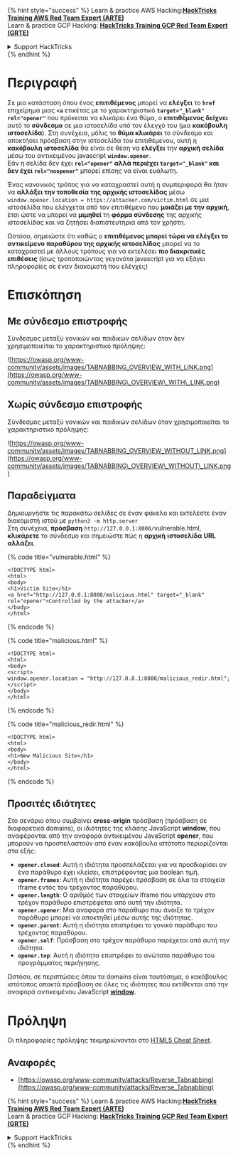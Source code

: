 {% hint style="success" %}
Learn & practice AWS Hacking:<img src="/.gitbook/assets/arte.png" alt="" data-size="line">[**HackTricks Training AWS Red Team Expert (ARTE)**](https://training.hacktricks.xyz/courses/arte)<img src="/.gitbook/assets/arte.png" alt="" data-size="line">\
Learn & practice GCP Hacking: <img src="/.gitbook/assets/grte.png" alt="" data-size="line">[**HackTricks Training GCP Red Team Expert (GRTE)**<img src="/.gitbook/assets/grte.png" alt="" data-size="line">](https://training.hacktricks.xyz/courses/grte)

<details>

<summary>Support HackTricks</summary>

* Check the [**subscription plans**](https://github.com/sponsors/carlospolop)!
* **Join the** 💬 [**Discord group**](https://discord.gg/hRep4RUj7f) or the [**telegram group**](https://t.me/peass) or **follow** us on **Twitter** 🐦 [**@hacktricks\_live**](https://twitter.com/hacktricks\_live)**.**
* **Share hacking tricks by submitting PRs to the** [**HackTricks**](https://github.com/carlospolop/hacktricks) and [**HackTricks Cloud**](https://github.com/carlospolop/hacktricks-cloud) github repos.

</details>
{% endhint %}


# Περιγραφή

Σε μια κατάσταση όπου ένας **επιτιθέμενος** μπορεί να **ελέγξει** το **`href`** επιχείρημα μιας **`<a`** ετικέτας με το χαρακτηριστικό **`target="_blank" rel="opener"`** που πρόκειται να κλικάρει ένα θύμα, ο **επιτιθέμενος** **δείχνει** αυτό το **σύνδεσμο** σε μια ιστοσελίδα υπό τον έλεγχό του (μια **κακόβουλη** **ιστοσελίδα**). Στη συνέχεια, μόλις το **θύμα κλικάρει** το σύνδεσμο και αποκτήσει πρόσβαση στην ιστοσελίδα του επιτιθέμενου, αυτή η **κακόβουλη** **ιστοσελίδα** θα είναι σε θέση να **ελέγξει** την **αρχική** **σελίδα** μέσω του αντικειμένου javascript **`window.opener`**.\
Εάν η σελίδα δεν έχει **`rel="opener"` αλλά περιέχει `target="_blank"` και δεν έχει `rel="noopener"`** μπορεί επίσης να είναι ευάλωτη.

Ένας κανονικός τρόπος για να καταχραστεί αυτή η συμπεριφορά θα ήταν να **αλλάξει την τοποθεσία της αρχικής ιστοσελίδας** μέσω `window.opener.location = https://attacker.com/victim.html` σε μια ιστοσελίδα που ελέγχεται από τον επιτιθέμενο που **μοιάζει με την αρχική**, έτσι ώστε να μπορεί να **μιμηθεί** τη **φόρμα σύνδεσης** της αρχικής ιστοσελίδας και να ζητήσει διαπιστευτήρια από τον χρήστη.

Ωστόσο, σημειώστε ότι καθώς ο **επιτιθέμενος μπορεί τώρα να ελέγξει το αντικείμενο παραθύρου της αρχικής ιστοσελίδας** μπορεί να το καταχραστεί με άλλους τρόπους για να εκτελέσει **πιο διακριτικές επιθέσεις** (ίσως τροποποιώντας γεγονότα javascript για να εξάγει πληροφορίες σε έναν διακομιστή που ελέγχει;)

# Επισκόπηση

## Με σύνδεσμο επιστροφής

Σύνδεσμος μεταξύ γονικών και παιδικών σελίδων όταν δεν χρησιμοποιείται το χαρακτηριστικό πρόληψης:

![https://owasp.org/www-community/assets/images/TABNABBING_OVERVIEW_WITH_LINK.png](https://owasp.org/www-community/assets/images/TABNABBING\_OVERVIEW\_WITH\_LINK.png)

## Χωρίς σύνδεσμο επιστροφής

Σύνδεσμος μεταξύ γονικών και παιδικών σελίδων όταν χρησιμοποιείται το χαρακτηριστικό πρόληψης:

![https://owasp.org/www-community/assets/images/TABNABBING_OVERVIEW_WITHOUT_LINK.png](https://owasp.org/www-community/assets/images/TABNABBING\_OVERVIEW\_WITHOUT\_LINK.png)

## Παραδείγματα <a href="#examples" id="examples"></a>

Δημιουργήστε τις παρακάτω σελίδες σε έναν φάκελο και εκτελέστε έναν διακομιστή ιστού με `python3 -m http.server`\
Στη συνέχεια, **πρόσβαση** `http://127.0.0.1:8000/`vulnerable.html, **κλικάρετε** το σύνδεσμο και σημειώστε πώς η **αρχική** **ιστοσελίδα** **URL** **αλλάζει**.

{% code title="vulnerable.html" %}
```markup
<!DOCTYPE html>
<html>
<body>
<h1>Victim Site</h1>
<a href="http://127.0.0.1:8000/malicious.html" target="_blank" rel="opener">Controlled by the attacker</a>
</body>
</html>
```
{% endcode %}

{% code title="malicious.html" %}
```markup
<!DOCTYPE html>
<html>
<body>
<script>
window.opener.location = "http://127.0.0.1:8000/malicious_redir.html";
</script>
</body>
</html>
```
{% endcode %}

{% code title="malicious_redir.html" %}
```markup
<!DOCTYPE html>
<html>
<body>
<h1>New Malicious Site</h1>
</body>
</html>
```
{% endcode %}

## Προσιτές ιδιότητες <a href="#accessible-properties" id="accessible-properties"></a>

Στο σενάριο όπου συμβαίνει **cross-origin** πρόσβαση (πρόσβαση σε διαφορετικά domains), οι ιδιότητες της κλάσης JavaScript **window**, που αναφέρονται από την αναφορά αντικειμένου JavaScript **opener**, που μπορούν να προσπελαστούν από έναν κακόβουλο ιστότοπο περιορίζονται στα εξής:

- **`opener.closed`**: Αυτή η ιδιότητα προσπελάζεται για να προσδιορίσει αν ένα παράθυρο έχει κλείσει, επιστρέφοντας μια boolean τιμή.
- **`opener.frames`**: Αυτή η ιδιότητα παρέχει πρόσβαση σε όλα τα στοιχεία iframe εντός του τρέχοντος παραθύρου.
- **`opener.length`**: Ο αριθμός των στοιχείων iframe που υπάρχουν στο τρέχον παράθυρο επιστρέφεται από αυτή την ιδιότητα.
- **`opener.opener`**: Μια αναφορά στο παράθυρο που άνοιξε το τρέχον παράθυρο μπορεί να αποκτηθεί μέσω αυτής της ιδιότητας.
- **`opener.parent`**: Αυτή η ιδιότητα επιστρέφει το γονικό παράθυρο του τρέχοντος παραθύρου.
- **`opener.self`**: Πρόσβαση στο τρέχον παράθυρο παρέχεται από αυτή την ιδιότητα.
- **`opener.top`**: Αυτή η ιδιότητα επιστρέφει το ανώτατο παράθυρο του προγράμματος περιήγησης.

Ωστόσο, σε περιπτώσεις όπου τα domains είναι ταυτόσημα, ο κακόβουλος ιστότοπος αποκτά πρόσβαση σε όλες τις ιδιότητες που εκτίθενται από την αναφορά αντικειμένου JavaScript [**window**](https://developer.mozilla.org/en-US/docs/Web/API/Window).

# Πρόληψη

Οι πληροφορίες πρόληψης τεκμηριώνονται στο [HTML5 Cheat Sheet](https://cheatsheetseries.owasp.org/cheatsheets/HTML5\_Security\_Cheat\_Sheet.html#tabnabbing).

## Αναφορές

* [https://owasp.org/www-community/attacks/Reverse_Tabnabbing](https://owasp.org/www-community/attacks/Reverse_Tabnabbing)

{% hint style="success" %}
Learn & practice AWS Hacking:<img src="/.gitbook/assets/arte.png" alt="" data-size="line">[**HackTricks Training AWS Red Team Expert (ARTE)**](https://training.hacktricks.xyz/courses/arte)<img src="/.gitbook/assets/arte.png" alt="" data-size="line">\
Learn & practice GCP Hacking: <img src="/.gitbook/assets/grte.png" alt="" data-size="line">[**HackTricks Training GCP Red Team Expert (GRTE)**<img src="/.gitbook/assets/grte.png" alt="" data-size="line">](https://training.hacktricks.xyz/courses/grte)

<details>

<summary>Support HackTricks</summary>

* Check the [**subscription plans**](https://github.com/sponsors/carlospolop)!
* **Join the** 💬 [**Discord group**](https://discord.gg/hRep4RUj7f) or the [**telegram group**](https://t.me/peass) or **follow** us on **Twitter** 🐦 [**@hacktricks\_live**](https://twitter.com/hacktricks\_live)**.**
* **Share hacking tricks by submitting PRs to the** [**HackTricks**](https://github.com/carlospolop/hacktricks) and [**HackTricks Cloud**](https://github.com/carlospolop/hacktricks-cloud) github repos.

</details>
{% endhint %}
